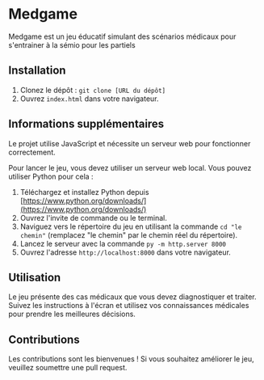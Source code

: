 # Medgame

Medgame est un jeu éducatif simulant des scénarios médicaux pour s'entrainer à la sémio pour les partiels

## Installation

1. Clonez le dépôt : `git clone [URL du dépôt]`
2. Ouvrez `index.html` dans votre navigateur.

## Informations supplémentaires

Le projet utilise JavaScript et nécessite un serveur web pour fonctionner correctement.

Pour lancer le jeu, vous devez utiliser un serveur web local. Vous pouvez utiliser Python pour cela :

1. Téléchargez et installez Python depuis [https://www.python.org/downloads/](https://www.python.org/downloads/)
2. Ouvrez l'invite de commande ou le terminal.
3. Naviguez vers le répertoire du jeu en utilisant la commande `cd "le chemin"` (remplacez "le chemin" par le chemin réel du répertoire).
4. Lancez le serveur avec la commande `py -m http.server 8000`
5. Ouvrez l'adresse `http://localhost:8000` dans votre navigateur.

## Utilisation

Le jeu présente des cas médicaux que vous devez diagnostiquer et traiter. Suivez les instructions à l'écran et utilisez vos connaissances médicales pour prendre les meilleures décisions.

## Contributions

Les contributions sont les bienvenues ! Si vous souhaitez améliorer le jeu, veuillez soumettre une pull request.
